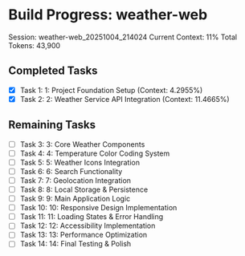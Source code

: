 # Build Progress: weather-web
Session: weather-web_20251004_214024
Current Context: 11%
Total Tokens: 43,900

## Completed Tasks
- [x] Task 1: 1: Project Foundation Setup (Context: 4.2955%)
- [x] Task 2: 2: Weather Service API Integration (Context: 11.4665%)

## Remaining Tasks
- [ ] Task 3: 3: Core Weather Components
- [ ] Task 4: 4: Temperature Color Coding System
- [ ] Task 5: 5: Weather Icons Integration
- [ ] Task 6: 6: Search Functionality
- [ ] Task 7: 7: Geolocation Integration
- [ ] Task 8: 8: Local Storage & Persistence
- [ ] Task 9: 9: Main Application Logic
- [ ] Task 10: 10: Responsive Design Implementation
- [ ] Task 11: 11: Loading States & Error Handling
- [ ] Task 12: 12: Accessibility Implementation
- [ ] Task 13: 13: Performance Optimization
- [ ] Task 14: 14: Final Testing & Polish
